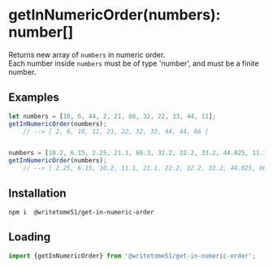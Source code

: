 # getInNumericOrder(numbers): number[]

Returns new array of `numbers` in numeric order.  
Each number inside `numbers` must be of type 'number', and must be a finite number.


## Examples
```js
let numbers = [10, 6, 44, 2, 21, 66, 32, 22, 33, 44, 11];  
getInNumericOrder(numbers);  
    // --> [ 2, 6, 10, 11, 21, 22, 32, 33, 44, 44, 66 ]


numbers = [10.2, 6.15, 2.25, 21.1, 66.3, 32.2, 22.2, 33.2, 44.025, 11.1];  
getInNumericOrder(numbers);  
    // --> [ 2.25, 6.15, 10.2, 11.1, 21.1, 22.2, 32.2, 33.2, 44.025, 66.3 ]
```

## Installation
`npm i  @writetome51/get-in-numeric-order`

## Loading
```js
import {getInNumericOrder} from '@writetome51/get-in-numeric-order'; 
```

